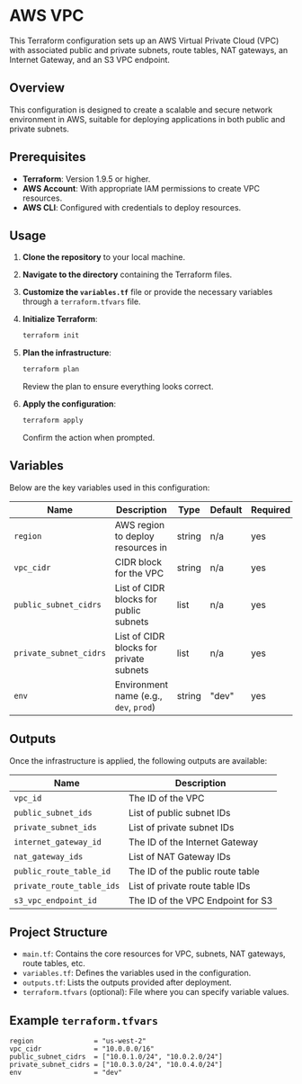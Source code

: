 # AWS VPC

This Terraform configuration sets up an AWS Virtual Private Cloud (VPC) with associated public and private subnets, route tables, NAT gateways, an Internet Gateway, and an S3 VPC endpoint.

## Overview

This configuration is designed to create a scalable and secure network environment in AWS, suitable for deploying applications in both public and private subnets.

## Prerequisites

- **Terraform**: Version 1.9.5 or higher.
- **AWS Account**: With appropriate IAM permissions to create VPC resources.
- **AWS CLI**: Configured with credentials to deploy resources.

## Usage

1. **Clone the repository** to your local machine.
2. **Navigate to the directory** containing the Terraform files.
3. **Customize the `variables.tf`** file or provide the necessary variables through a `terraform.tfvars` file.
4. **Initialize Terraform**:

   ```bash
   terraform init
   ```

5. **Plan the infrastructure**:

   ```bash
   terraform plan
   ```

   Review the plan to ensure everything looks correct.

6. **Apply the configuration**:

   ```bash
   terraform apply
   ```

   Confirm the action when prompted.

## Variables

Below are the key variables used in this configuration:

| Name                  | Description                              | Type   | Default | Required |
| --------------------- | ---------------------------------------- | ------ | ------- | -------- |
| `region`              | AWS region to deploy resources in        | string | n/a     | yes      |
| `vpc_cidr`            | CIDR block for the VPC                   | string | n/a     | yes      |
| `public_subnet_cidrs` | List of CIDR blocks for public subnets   | list   | n/a     | yes      |
| `private_subnet_cidrs`| List of CIDR blocks for private subnets  | list   | n/a     | yes      |
| `env`                 | Environment name (e.g., `dev`, `prod`)   | string | "dev"   | yes      |

## Outputs

Once the infrastructure is applied, the following outputs are available:

| Name                    | Description                              |
| ----------------------- | ---------------------------------------- |
| `vpc_id`                | The ID of the VPC                        |
| `public_subnet_ids`     | List of public subnet IDs                |
| `private_subnet_ids`    | List of private subnet IDs               |
| `internet_gateway_id`   | The ID of the Internet Gateway           |
| `nat_gateway_ids`       | List of NAT Gateway IDs                  |
| `public_route_table_id` | The ID of the public route table         |
| `private_route_table_ids` | List of private route table IDs        |
| `s3_vpc_endpoint_id`    | The ID of the VPC Endpoint for S3        |

## Project Structure

- `main.tf`: Contains the core resources for VPC, subnets, NAT gateways, route tables, etc.
- `variables.tf`: Defines the variables used in the configuration.
- `outputs.tf`: Lists the outputs provided after deployment.
- `terraform.tfvars` (optional): File where you can specify variable values.

## Example `terraform.tfvars`

```hcl
region               = "us-west-2"
vpc_cidr             = "10.0.0.0/16"
public_subnet_cidrs  = ["10.0.1.0/24", "10.0.2.0/24"]
private_subnet_cidrs = ["10.0.3.0/24", "10.0.4.0/24"]
env                  = "dev"
```
